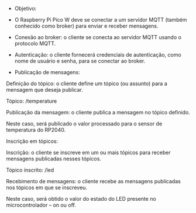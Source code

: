 * Objetivo:

- O Raspberry Pi Pico W deve se conectar a um servidor MQTT (também conhecido como broker) para enviar e receber mensagens. 

- Conexão ao broker: o cliente se conecta ao servidor MQTT usando o protocolo MQTT.

- Autenticação: o cliente fornecerá credenciais de autenticação, como nome de usuário e senha, para se conectar ao broker.

* Publicação de mensagens:

Definição do tópico: o cliente define um tópico (ou assunto) para a mensagem que deseja publicar. 

Tópico: /temperature

Publicação da mensagem: o cliente publica a mensagem no tópico definido.

Neste caso, será publicado o valor processado para o sensor de temperatura do RP2040.

Inscrição em tópicos:

Inscrição: o cliente se inscreve em um ou mais tópicos para receber mensagens publicadas nesses tópicos.

Tópico inscrito: /led

Recebimento de mensagens: o cliente recebe as mensagens publicadas nos tópicos em que se inscreveu.

Neste caso, será obtido o valor do estado do LED presente no microcontrolador – on ou off.
